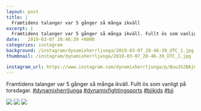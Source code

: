 ```yaml
---
layout: post
title: |
  Framtidens talanger var 5 gånger så många ikväll
excerpt: |
  Framtidens talanger var 5 gånger så många ikväll. Fullt ös som vanligt på torsdagar.    
date:   2019-03-07 20:46:39 +0000
categories: instagram
background: /instagram/dynamixherrljunga/2019-03-07_20-46-39_UTC_1.jpg
thumbnail: /instagram/dynamixherrljunga/2019-03-07_20-46-39_UTC_1.jpg

instagram_url: https://www.instagram.com/dynamixherrljunga/p/BuuJS2BAjQm
---
```

Framtidens talanger var 5 gånger så många ikväll. Fullt ös som vanligt på torsdagar. [#dynamixherrljunga](https://www.instagram.com/explore/tags/dynamixherrljunga/) [#dynamixfightingsports](https://www.instagram.com/explore/tags/dynamixfightingsports/) [#bjjkids](https://www.instagram.com/explore/tags/bjjkids/) [#bjj](https://www.instagram.com/explore/tags/bjj/)



<img src='/www-dynamix-herrljunga/instagram/dynamixherrljunga/2019-03-07_20-46-39_UTC_1.jpg' class='img-fluid' />


<img src='/www-dynamix-herrljunga/instagram/dynamixherrljunga/2019-03-07_20-46-39_UTC_2.jpg' class='img-fluid' />


<img src='/www-dynamix-herrljunga/instagram/dynamixherrljunga/2019-03-07_20-46-39_UTC_3.jpg' class='img-fluid' />
